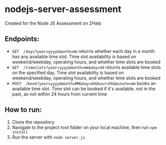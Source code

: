 # nodejs-server-assessment
Created for the Node JS Assessment on 2Hats

## Endpoints:
* `GET  /days?year=yyyy&month=mm` returns whether each day in a month has any available time slot. Time slot availability is based on weekend/weekday, operating hours, and whether time slots are booked
* `GET  /timeslots?year=yyyy&month=mm&day=dd` returns available time slots on the specified day. Time slot availability is based on weekend/weekday, operating hours, and whether time slots are booked
* `POST  /book?year=yyyy&month=MM&day=dd&hour=hh&minute=mm` books an available time slot. Time slot can be booked if it's available, not in the past, as not within 24 hours from current time

## How to run:
1. Clone the repository
2. Navigate to the project root folder on your local machine, then run `npm install`
3. Run the server with `node server.js`
